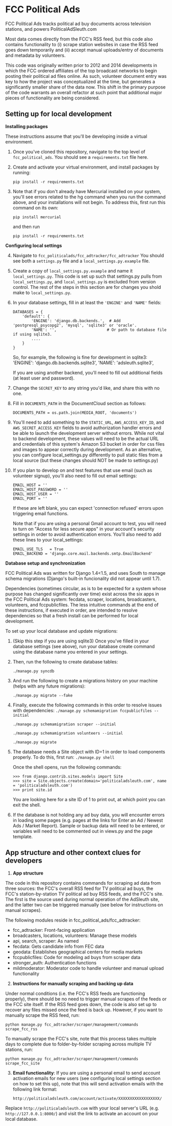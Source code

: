 FCC Political Ads
==================

FCC Political Ads tracks political ad buy documents across television stations, and powers PoliticalAdSleuth.com

Most data comes directly from the FCC's RSS feed, but this code also contains functionality to (i) scrape station websites in case the RSS feed goes down temporarily and (ii) accept manual uploads/entry of documents and metadata by volunteers.

This code was originally written prior to 2012 and 2014 developments in which the FCC ordered affiliates of the top broadcast networks to begin posting their political ad files online. As such, volunteer document entry was key to how the project was conceptualized at the time, but generates a significantly smaller share of the data now. This shift in the primary purpose of the code warrants an overall refactor at such point that additional major pieces of functionality are being considered.




Setting up for local development
---------------------------

**Installing packages**

These instructions assume that you'll be developing inside a virtual environment.

1. Once you've cloned this repository, navigate to the top level of `fcc_political_ads`. You should see a `requirements.txt` file here.

2. Create and activate your virtual environment, and install packages by running:

     ```pip install -r requirements.txt```

3. Note that if you don't already have Mercurial installed on your system, you'll see errors related to the hg command when you run the command above, and your installations will not begin. To address this, first run this command on its own:

     ```pip install mercurial```

     and then run

     ```pip install -r requirements.txt```  
  
  
**Configuring local settings** 

4. Navigate to `fcc_politicalads/fcc_adtracker/fcc_adtracker`
You should see both a `settings.py` file and a `local_settings.py.example` file.

5. Create a copy of `local_settings.py.example` and name it `local_settings.py`.
This code is set up such that settings.py pulls from `local_settings.py`, and `local_settings.py` is excluded from version control. The rest of the steps in this section are for changes you shold make to `local_settings.py`.

6. In your database settings, fill in at least the `'ENGINE'` and `'NAME'` fields:

    ```
    DATABASES = {
        'default': {
            'ENGINE': 'django.db.backends.',  # Add 'postgresql_psycopg2', 'mysql', 'sqlite3' or 'oracle'.
            'NAME': '',                      # Or path to database file if using sqlite3.
            ....
        }
    }
    ```

    So, for example, the following is fine for development in sqlite3: 
        'ENGINE': 'django.db.backends.sqlite3',
        'NAME': 'adsleuth.sqlite3',

    If you are using another backend, you'll need to fill out additional fields (at least user and password).

7. Change the `SECRET_KEY` to any string you'd like, and share this with no one.

8. Fill in `DOCUMENTS_PATH` in the DocumentCloud section as follows:

    ```DOCUMENTS_PATH = os.path.join(MEDIA_ROOT, 'documents')```

9. You'll need to add something to the `STATIC_URL`, `AWS_ACCESS_KEY_ID`, and `AWS_SECRET_ACCESS_KEY` fields to avoid authorization handler errors and be able to launch the development server without errors.
While not vital to backend development, these values will need to be the actual URL and credentials of this system's Amazon S3 bucket in order for css files and images to appear correctly during development.
As an alternative, you can configure local_settings.py differently to pull static files from a local source (but these changes should NOT be made to settings.py)

10. If you plan to develop on and test features that use email (such as volunteer signup), you'll also need to fill out email settings:
    ```
    EMAIL_HOST = ''
    EMAIL_HOST_PASSWORD = ''
    EMAIL_HOST_USER = ''
    EMAIL_PORT = ''
    ```

    If these are left blank, you can expect 'connection refused' errors upon triggering email functions.

    Note that if you are using a personal Gmail account to test, you will need to turn on "Access for less secure apps" in your account's security settings in order to avoid authentication errors. You'll also need to add these lines to your local_settings:

    ```
    EMAIL_USE_TLS   = True  
    EMAIL_BACKEND = 'django.core.mail.backends.smtp.EmailBackend'
    ```



**Database setup and synchronization** 

FCC Political Ads was written for Django 1.4<1.5, and uses South to manage schema migrations (Django's built-in funcionality did not appear until 1.7).

Dependencies (sometimes circular, as is to be expected for a system whose purpose has changed significantly over time) exist across the six apps in the FCC Political Ads system: fecdata, scraper, locations, broadcasters, volunteers, and fccpublicfiles. The less intuitive commands at the end of these instructions, if executed in order, are intended to resolve dependencies so that a fresh install can be performed for local development.


To set up your local database and update migrations:

1. (Skip this step if you are using sqlite3) Once you've filled in your database settings (see above), run your database create command using the database name you entered in your settings.

2. Then, run the following to create database tables:

    ```./manage.py syncdb```

3. And run the following to create a migrations history on your machine (helps with any future migrations):

    ```./manage.py migrate --fake```

4. Finally, execute the following commands in this order to resolve issues with dependencies:
    ```./manage.py schemamigration fccpublicfiles --initial```
    
    ```./manage.py schemamigration scraper --initial```

    ```./manage.py schemamigration volunteers --initial```
    
    ```./manage.py migrate```


5. The database needs a Site object with ID=1 in order to load components properly. To do this, first run:
    ```./manage.py shell```

    Once the shell opens, run the following commands:
    ```
    >>> from django.contrib.sites.models import Site  
    >>> site = Site.objects.create(domain='politicaladsleuth.com', name = 'politicaladsleuth.com')  
    >>> print site.id
    ```
    You are looking here for a site ID of 1 to print out, at which point you can exit the shell.

6. If the database is not holding any ad buy data, you will encounter errors in loading some pages (e.g. pages at the links for Enter an Ad / Newest Ads / Market Report). Sample or backup data will need to be entered, or variables will need to be commented out in views.py and the page template.


App structure and other context clues for developers
----------------------------------------------------

1. **App structure**

The code in this repository contains commands for scraping ad data from three sources: the FCC's overall RSS feed for TV political ad buys, the FCC's station-by-station TV political ad buy RSS feeds, and the FCC's site. The first is the source used during normal operation of the AdSleuth site, and the latter two can be triggered manually (see below for instructions on manual scrapes).

The following modules reside in fcc_political_ads/fcc_adtracker:

- fcc_adtracker: Front-facing application
- broadcasters, locations, volunteers: Manage these models
- api, search, scraper: As named
- fecdata: Gets candidate info from FEC data
- geodata: Establishes geographical centers for media markets
- fccpublicfiles: Code for modeling ad buys from scraper data
- stronger_auth: Authentication functions
- mildmoderator: Moderator code to handle volunteer and manual upload functionality


2. **Instructions for manually scraping and backing up data**

Under normal conditions (i.e. the FCC's RSS feeds are functioning properly), there should be no need to trigger manual scrapes of the feeds or the FCC site itself. If the RSS feed goes down, the code is also set up to recover any files missed once the feed is back up. However, if you want to manually scrape the RSS feed, run:

```python manage.py fcc_adtracker/scraper/management/commands scrape_fcc_rss```

To manually scrape the FCC's site, note that this process takes multiple days to complete due to folder-by-folder scraping across multiple TV stations, run:

```python manage.py fcc_adtracker/scraper/management/commands scrape_fcc_site```


3. **Email functionality**: If you are using a personal email to send account activation emails for new users (see configuring local settings section on how to set this up), note that this will send activation emails with the following link format:
    
    ```http://politicaladsleuth.com/account/activate/XXXXXXXXXXXXXXXXXX/```

Replace ```http://politicaladsleuth.com``` with your local server's URL (e.g. `http://127.0.0.1:8000/`) and visit the link to activate an account on your local database.